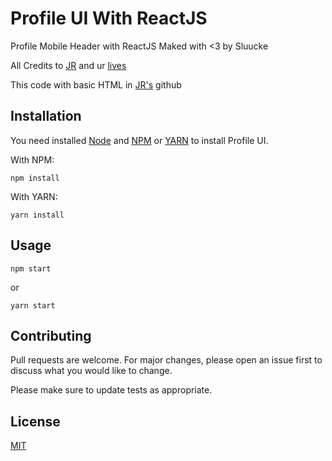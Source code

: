 # Profile UI With ReactJS
Profile Mobile Header with ReactJS
Maked with <3 by Sluucke

All Credits to [JR](https://github.com/joaorceschini/profile) and ur [lives](https://www.twitch.tv/joaorceschini)

This code with basic HTML in [JR's](https://github.com/joaorceschini/profile) github

## Installation
You need installed [Node](https://nodejs.org/en/download/) and [NPM](https://npmjs.com) or [YARN](https://yarnpkg.com/) to install Profile UI.

With NPM:
```
npm install
```
With YARN:
```
yarn install
```
## Usage
```
npm start
```
or
```
yarn start
```

## Contributing
Pull requests are welcome. For major changes, please open an issue first to discuss what you would like to change.

Please make sure to update tests as appropriate.

## License
[MIT](https://choosealicense.com/licenses/mit/)
